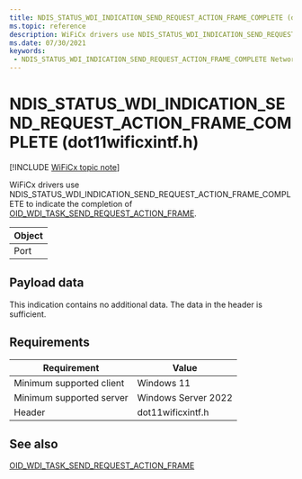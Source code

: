 ```yaml
---
title: NDIS_STATUS_WDI_INDICATION_SEND_REQUEST_ACTION_FRAME_COMPLETE (dot11wificxintf.h)
ms.topic: reference
description: WiFiCx drivers use NDIS_STATUS_WDI_INDICATION_SEND_REQUEST_ACTION_FRAME_COMPLETE to indicate the completion of OID_WDI_TASK_SEND_REQUEST_ACTION_FRAME.
ms.date: 07/30/2021
keywords:
 - NDIS_STATUS_WDI_INDICATION_SEND_REQUEST_ACTION_FRAME_COMPLETE Network Drivers Starting with Windows Vista
---
```


# NDIS\_STATUS\_WDI\_INDICATION\_SEND\_REQUEST\_ACTION\_FRAME\_COMPLETE (dot11wificxintf.h)

[!INCLUDE [WiFiCx topic note](../includes/wificx-version-warning.md)]


WiFiCx drivers use NDIS\_STATUS\_WDI\_INDICATION\_SEND\_REQUEST\_ACTION\_FRAME\_COMPLETE to indicate the completion of [OID\_WDI\_TASK\_SEND\_REQUEST\_ACTION\_FRAME](oid-wdi-task-send-request-action-frame.md).

| Object |
|--------|
| Port   |

 

## Payload data


This indication contains no additional data. The data in the header is sufficient.

## Requirements

|Requirement|Value|
|--- |--- |
|Minimum supported client|Windows 11|
|Minimum supported server|Windows Server 2022|
|Header|dot11wificxintf.h|

## See also


[OID\_WDI\_TASK\_SEND\_REQUEST\_ACTION\_FRAME](oid-wdi-task-send-request-action-frame.md)

 

 




